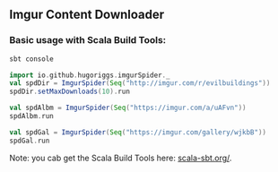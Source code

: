 ## Imgur Content Downloader 
### Basic usage with Scala Build Tools:

```scala
sbt console

import io.github.hugoriggs.imgurSpider._
val spdDir = ImgurSpider(Seq("http://imgur.com/r/evilbuildings"))
spdDir.setMaxDownloads(10).run

val spdAlbm = ImgurSpider(Seq("https://imgur.com/a/uAFvn"))
spdAlbm.run

val spdGal = ImgurSpider(Seq("https://imgur.com/gallery/wjkbB"))
spdGal.run
```

Note: you cab get the Scala Build Tools here: [scala-sbt.org/](http://www.scala-sbt.org/).
